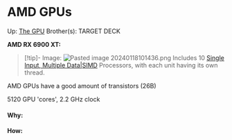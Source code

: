# AMD GPUs

Up: [The GPU](the_gpu)
Brother(s):
TARGET DECK

**AMD RX 6900 XT:**

> [!tip]- Image:
>![Pasted image 20240118101436.png](pasted_image_20240118101436.png)
>Includes 10 [Single Input, Multiple Data|SIMD](single_input,_multiple_data|simd) Processors, with each unit having its own thread.

AMD GPUs have a good amount of transistors (26B)

5120 GPU 'cores', 2.2 GHz clock

































#### Why:
#### How:









